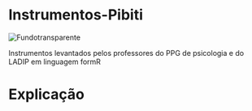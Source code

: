 # Instrumentos-Pibiti
![Fundotransparente](https://github.com/Ladip-pucrio/Instrumentos-Pibiti/assets/137005138/8d16044f-4d24-4709-83b6-74b664087067)

Instrumentos levantados pelos professores do PPG de psicologia e do LADIP em linguagem formR

# Explicação

